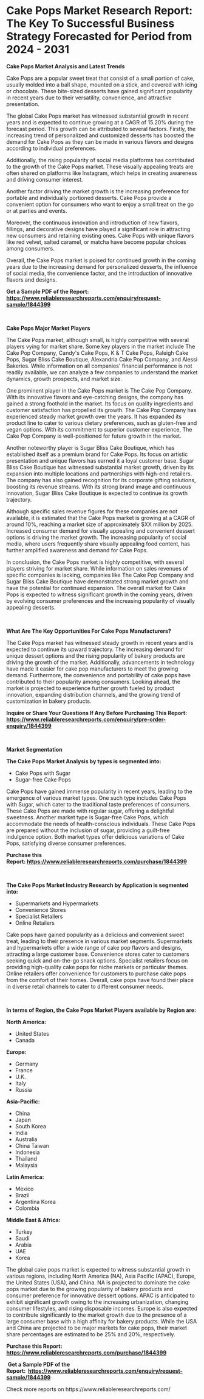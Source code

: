 <p><h1>Cake Pops Market Research Report: The Key To Successful Business Strategy Forecasted for Period from 2024 - 2031</h1></p><p><strong>Cake Pops Market Analysis and Latest Trends</strong></p>
<p><p>Cake Pops are a popular sweet treat that consist of a small portion of cake, usually molded into a ball shape, mounted on a stick, and covered with icing or chocolate. These bite-sized desserts have gained significant popularity in recent years due to their versatility, convenience, and attractive presentation.</p><p>The global Cake Pops market has witnessed substantial growth in recent years and is expected to continue growing at a CAGR of 15.20% during the forecast period. This growth can be attributed to several factors. Firstly, the increasing trend of personalized and customized desserts has boosted the demand for Cake Pops as they can be made in various flavors and designs according to individual preferences.</p><p>Additionally, the rising popularity of social media platforms has contributed to the growth of the Cake Pops market. These visually appealing treats are often shared on platforms like Instagram, which helps in creating awareness and driving consumer interest.</p><p>Another factor driving the market growth is the increasing preference for portable and individually portioned desserts. Cake Pops provide a convenient option for consumers who want to enjoy a small treat on the go or at parties and events.</p><p>Moreover, the continuous innovation and introduction of new flavors, fillings, and decorative designs have played a significant role in attracting new consumers and retaining existing ones. Cake Pops with unique flavors like red velvet, salted caramel, or matcha have become popular choices among consumers.</p><p>Overall, the Cake Pops market is poised for continued growth in the coming years due to the increasing demand for personalized desserts, the influence of social media, the convenience factor, and the introduction of innovative flavors and designs.</p></p>
<p><strong>Get a Sample PDF of the Report:&nbsp; <a href="https://www.reliableresearchreports.com/enquiry/request-sample/1844399">https://www.reliableresearchreports.com/enquiry/request-sample/1844399</a></strong></p>
<p>&nbsp;</p>
<p><strong>Cake Pops Major Market Players</strong></p>
<p><p>The Cake Pops market, although small, is highly competitive with several players vying for market share. Some key players in the market include The Cake Pop Company, Candy's Cake Pops, K & T Cake Pops, Raleigh Cake Pops, Sugar Bliss Cake Boutique, Alexandria Cake Pop Company, and Alessi Bakeries. While information on all companies' financial performance is not readily available, we can analyze a few companies to understand the market dynamics, growth prospects, and market size.</p><p>One prominent player in the Cake Pops market is The Cake Pop Company. With its innovative flavors and eye-catching designs, the company has gained a strong foothold in the market. Its focus on quality ingredients and customer satisfaction has propelled its growth. The Cake Pop Company has experienced steady market growth over the years. It has expanded its product line to cater to various dietary preferences, such as gluten-free and vegan options. With its commitment to superior customer experience, The Cake Pop Company is well-positioned for future growth in the market.</p><p>Another noteworthy player is Sugar Bliss Cake Boutique, which has established itself as a premium brand for Cake Pops. Its focus on artistic presentation and unique flavors has earned it a loyal customer base. Sugar Bliss Cake Boutique has witnessed substantial market growth, driven by its expansion into multiple locations and partnerships with high-end retailers. The company has also gained recognition for its corporate gifting solutions, boosting its revenue streams. With its strong brand image and continuous innovation, Sugar Bliss Cake Boutique is expected to continue its growth trajectory.</p><p>Although specific sales revenue figures for these companies are not available, it is estimated that the Cake Pops market is growing at a CAGR of around 10%, reaching a market size of approximately $XX million by 2025. Increased consumer demand for visually appealing and convenient dessert options is driving the market growth. The increasing popularity of social media, where users frequently share visually appealing food content, has further amplified awareness and demand for Cake Pops.</p><p>In conclusion, the Cake Pops market is highly competitive, with several players striving for market share. While information on sales revenues of specific companies is lacking, companies like The Cake Pop Company and Sugar Bliss Cake Boutique have demonstrated strong market growth and have the potential for continued expansion. The overall market for Cake Pops is expected to witness significant growth in the coming years, driven by evolving consumer preferences and the increasing popularity of visually appealing desserts.</p></p>
<p>&nbsp;</p>
<p><strong>What Are The Key Opportunities For Cake Pops Manufacturers?</strong></p>
<p><p>The Cake Pops market has witnessed steady growth in recent years and is expected to continue its upward trajectory. The increasing demand for unique dessert options and the rising popularity of bakery products are driving the growth of the market. Additionally, advancements in technology have made it easier for cake pop manufacturers to meet the growing demand. Furthermore, the convenience and portability of cake pops have contributed to their popularity among consumers. Looking ahead, the market is projected to experience further growth fueled by product innovation, expanding distribution channels, and the growing trend of customization in bakery products.</p></p>
<p><strong>Inquire or Share Your Questions If Any Before Purchasing This Report: <a href="https://www.reliableresearchreports.com/enquiry/pre-order-enquiry/1844399">https://www.reliableresearchreports.com/enquiry/pre-order-enquiry/1844399</a></strong></p>
<p>&nbsp;</p>
<p><strong>Market Segmentation</strong></p>
<p><strong>The Cake Pops Market Analysis by types is segmented into:</strong></p>
<p><ul><li>Cake Pops with Sugar</li><li>Sugar-free Cake Pops</li></ul></p>
<p><p>Cake Pops have gained immense popularity in recent years, leading to the emergence of various market types. One such type includes Cake Pops with Sugar, which cater to the traditional taste preferences of consumers. These Cake Pops are made with regular sugar, offering a delightful sweetness. Another market type is Sugar-free Cake Pops, which accommodate the needs of health-conscious individuals. These Cake Pops are prepared without the inclusion of sugar, providing a guilt-free indulgence option. Both market types offer delicious variations of Cake Pops, satisfying diverse consumer preferences.</p></p>
<p><strong>Purchase this Report:&nbsp;<a href="https://www.reliableresearchreports.com/purchase/1844399">https://www.reliableresearchreports.com/purchase/1844399</a></strong></p>
<p>&nbsp;</p>
<p><strong>The Cake Pops Market Industry Research by Application is segmented into:</strong></p>
<p><ul><li>Supermarkets and Hypermarkets</li><li>Convenience Stores</li><li>Specialist Retailers</li><li>Online Retailers</li></ul></p>
<p><p>Cake pops have gained popularity as a delicious and convenient sweet treat, leading to their presence in various market segments. Supermarkets and hypermarkets offer a wide range of cake pop flavors and designs, attracting a large customer base. Convenience stores cater to customers seeking quick and on-the-go snack options. Specialist retailers focus on providing high-quality cake pops for niche markets or particular themes. Online retailers offer convenience for customers to purchase cake pops from the comfort of their homes. Overall, cake pops have found their place in diverse retail channels to cater to different consumer needs.</p></p>
<p>&nbsp;</p>
<p><strong>In terms of Region, the Cake Pops Market Players available by Region are:</strong></p>
<p>
    <p> <strong> North America: </strong>
        <ul>
            <li>United States</li>
            <li>Canada</li>
        </ul>
        </p> 
    <p> <strong> Europe: </strong>
        <ul>
            <li>Germany</li>
            <li>France</li>
            <li>U.K.</li>
            <li>Italy</li>
            <li>Russia</li>
        </ul>
        </p> 
    <p> <strong> Asia-Pacific: </strong>
        <ul>
            <li>China</li>
            <li>Japan</li>
            <li>South Korea</li>
            <li>India</li>
            <li>Australia</li>
            <li>China Taiwan</li>
            <li>Indonesia</li>
            <li>Thailand</li>
            <li>Malaysia</li>
        </ul>
        </p> 
    <p> <strong> Latin America: </strong>
        <ul>
            <li>Mexico</li>
            <li>Brazil</li>
            <li>Argentina Korea</li>
            <li>Colombia</li>
        </ul>
        </p> 
    <p> <strong> Middle East & Africa: </strong>
        <ul>
            <li>Turkey</li>
            <li>Saudi</li>
            <li>Arabia</li>
            <li>UAE</li>
            <li>Korea</li>
        </ul>
    </p>
    </p>
<p><p>The global cake pops market is expected to witness substantial growth in various regions, including North America (NA), Asia Pacific (APAC), Europe, the United States (USA), and China. NA is projected to dominate the cake pops market due to the growing popularity of bakery products and consumer preference for innovative dessert options. APAC is anticipated to exhibit significant growth owing to the increasing urbanization, changing consumer lifestyles, and rising disposable incomes. Europe is also expected to contribute significantly to the market growth due to the presence of a large consumer base with a high affinity for bakery products. While the USA and China are projected to be major markets for cake pops, their market share percentages are estimated to be 25% and 20%, respectively.</p></p>
<p><strong>Purchase this Report: <a href="https://www.reliableresearchreports.com/purchase/1844399">https://www.reliableresearchreports.com/purchase/1844399</a></strong></p>
<p>&nbsp;<strong>Get a Sample PDF of the Report:&nbsp;&nbsp;<a href="https://www.reliableresearchreports.com/enquiry/request-sample/1844399">https://www.reliableresearchreports.com/enquiry/request-sample/1844399</a></strong></p>
<p><strong></strong></p>
<p>Check more reports on https://www.reliableresearchreports.com/</p>